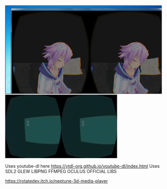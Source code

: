 ![Screenshot](q4VwGr.png)
![Screenshot](Z6CeO_.gif)



Uses youtube-dl here https://ytdl-org.github.io/youtube-dl/index.html
Uses SDL2 GLEW LIBPNG FFMPEG OCULUS OFFICIAL LIBS

https://rotatedev.itch.io/neptune-3d-media-player
